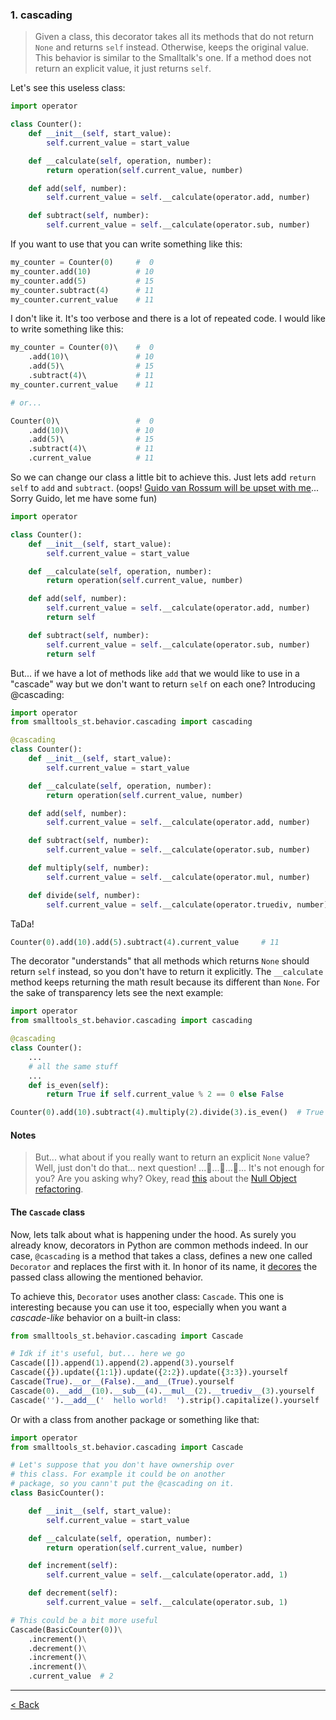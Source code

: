 ### 1. cascading

> Given a class, this decorator takes all its methods that do not return `None` and returns `self` instead. Otherwise, keeps the original value. This behavior is similar to the Smalltalk's one. If a method does not return an explicit value, it just returns `self`.

Let's see this useless class:

```python
import operator

class Counter():
    def __init__(self, start_value):
        self.current_value = start_value

    def __calculate(self, operation, number):
        return operation(self.current_value, number)

    def add(self, number):
        self.current_value = self.__calculate(operator.add, number)

    def subtract(self, number):
        self.current_value = self.__calculate(operator.sub, number)
```

If you want to use that you can write something like this:

```python
my_counter = Counter(0)     #  0
my_counter.add(10)          # 10
my_counter.add(5)           # 15
my_counter.subtract(4)      # 11
my_counter.current_value    # 11
```

I don't like it. It's too verbose and there is a lot of repeated code. I would like to write something like this:

```python
my_counter = Counter(0)\    #  0
    .add(10)\               # 10
    .add(5)\                # 15
    .subtract(4)\           # 11
my_counter.current_value    # 11

# or...

Counter(0)\                 #  0
    .add(10)\               # 10
    .add(5)\                # 15
    .subtract(4)\           # 11
    .current_value          # 11
```

So we can change our class a little bit to achieve this. Just lets add `return self` to `add` and `subtract`. (oops! [Guido van Rossum will be upset with me](https://mail.python.org/pipermail/python-dev/2003-October/038855.html)... Sorry Guido, let me have some fun)

```python
import operator

class Counter():
    def __init__(self, start_value):
        self.current_value = start_value

    def __calculate(self, operation, number):
        return operation(self.current_value, number)

    def add(self, number):
        self.current_value = self.__calculate(operator.add, number)
        return self

    def subtract(self, number):
        self.current_value = self.__calculate(operator.sub, number)
        return self
```

But... if we have a lot of methods like `add` that we would like to use in a "cascade" way but we don't want to return `self` on each one? Introducing @cascading:

```python
import operator
from smalltools_st.behavior.cascading import cascading

@cascading
class Counter():
    def __init__(self, start_value):
        self.current_value = start_value

    def __calculate(self, operation, number):
        return operation(self.current_value, number)

    def add(self, number):
        self.current_value = self.__calculate(operator.add, number)

    def subtract(self, number):
        self.current_value = self.__calculate(operator.sub, number)

    def multiply(self, number):
        self.current_value = self.__calculate(operator.mul, number)

    def divide(self, number):
        self.current_value = self.__calculate(operator.truediv, number)
```

TaDa!

```python
Counter(0).add(10).add(5).subtract(4).current_value     # 11
```

The decorator "understands" that all methods which returns `None` should return `self` instead, so you don't have to return it explicitly. The `__calculate` method keeps returning the math result because its different than `None`. For the sake of transparency lets see the next example:

```python
import operator
from smalltools_st.behavior.cascading import cascading

@cascading
class Counter():
    ...
    # all the same stuff
    ...
    def is_even(self):
        return True if self.current_value % 2 == 0 else False

Counter(0).add(10).subtract(4).multiply(2).divide(3).is_even()  # True
```

#### Notes

> But... what about if you really want to return an explicit `None` value? 
Well, just don't do that... next question!
...🦗...🦗...🦗...
It's not enough for you? Are you asking why?
Okey, read [this](https://en.wikipedia.org/wiki/Null_object_pattern) about the [Null Object refactoring](https://en.wikipedia.org/wiki/Null_object_pattern).

#### The `Cascade` class

Now, lets talk about what is happening under the hood. As surely you already know, decorators in Python are common methods indeed. In our case, `@cascading` is a method that takes a class, defines a new one called `Decorator` and replaces the first with it. In honor of its name, it [decores](https://en.wikipedia.org/wiki/Decorator_pattern) the passed class allowing the mentioned behavior.

To achieve this, `Decorator` uses another class: `Cascade`. This one is interesting because you can use it too, especially when you want a *cascade-like* behavior on a built-in class:

```python
from smalltools_st.behavior.cascading import Cascade

# Idk if it's useful, but... here we go
Cascade([]).append(1).append(2).append(3).yourself                      # [1,2,3]
Cascade({}).update({1:1}).update({2:2}).update({3:3}).yourself          # {1:1, 2:2, 3:3}
Cascade(True).__or__(False).__and__(True).yourself                      # True
Cascade(0).__add__(10).__sub__(4).__mul__(2).__truediv__(3).yourself    # 4.0
Cascade('').__add__('  hello world!  ').strip().capitalize().yourself   # 'Hello world!'
```

Or with a class from another package or something like that:

```python
import operator
from smalltools_st.behavior.cascading import Cascade

# Let's suppose that you don't have ownership over 
# this class. For example it could be on another 
# package, so you cann't put the @cascading on it.
class BasicCounter():

    def __init__(self, start_value):
        self.current_value = start_value

    def __calculate(self, operation, number):
        return operation(self.current_value, number)

    def increment(self):
        self.current_value = self.__calculate(operator.add, 1)

    def decrement(self):
        self.current_value = self.__calculate(operator.sub, 1)

# This could be a bit more useful
Cascade(BasicCounter(0))\
    .increment()\
    .decrement()\
    .increment()\
    .increment()\
    .current_value  # 2
```



---

[< Back](/README.md)
